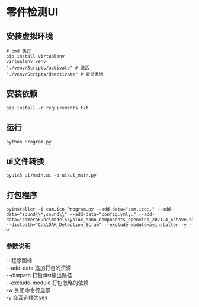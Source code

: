 # 零件检测UI

## 安装虚拟环境
```shell
# cmd 执行
pip install virtualenv
virtualenv venv
"./venv/Scripts/activate" # 激活
"./venv/Scripts/deactivate" # 取消激活
```

## 安装依赖
```shell
pip install -r requirements.txt
```
## 运行
```
python Program.py
```

## ui文件转换
```shell
pyuic5 ui/main.ui -o ui/ui_main.py
```

## 打包程序
```shell
pyinstaller -i cam.ico Program.py --add-data="cam.ico;." --add-data="sound\\*;sound\\" --add-data="config.yml;." --add-data="cameraFunc\models\yolox_nano_components_openvino_2021.4_6shave.blob;cameraFunc\\models\\" --distpath="C:\\OAK_Detection_Scraw" --exclude-module=pyinstaller -y -w 
```
### 参数说明
-i 程序图标 <br>
--add-data 追加打包的资源 <br>
--distpath 打包dist输出路径 <br> 
--exclude-module 打包忽略的依赖 <br>
-w 关闭命令行显示 <br>
-y 交互选择为yes

